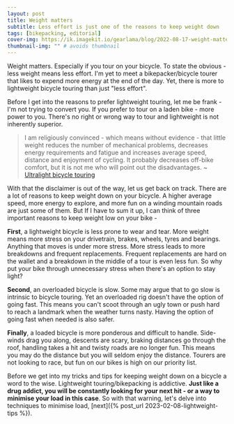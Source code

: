 ```yaml
---
layout: post
title: Weight matters
subtitle: Less effort is just one of the reasons to keep weight down
tags: [bikepacking, editorial]
cover-img: https://ik.imagekit.io/gearlama/blog/2022-08-17-weight-matters__0whR8ZR8.jpg?updatedAt=1693980059986
thumbnail-img: "" # avoids thumbnail
---
```


Weight matters. Especially if you tour on your bicycle. To state the obvious - less weight means less effort. I'm yet to meet a bikepacker/bicycle tourer that likes to expend more energy at the end of the day. Yet, there is more to lightweight bicycle touring than just "less effort".

Before I get into the reasons to prefer lightweight touring, let me be frank - I'm not trying to convert you. If you prefer to tour on a laden bike - more power to you. There's no right or wrong way to tour and lightweight is not inherently superior.

> I am religiously convinced - which means without evidence - that little weight reduces the number of mechanical problems, decreases energy requirements and fatigue and increases average speed, distance and enjoyment of cycling. It probably decreases off-bike comfort, but it is not me who will point out the disadvantages. \~ [Ultralight bicycle touring](https://ultralightcycling.blogspot.com/2009/08/introduction.html)


With that the disclaimer is out of the way, let us get back on track. There are a lot of reasons to keep weight down on your bicycle. A higher average speed, more energy to explore, and more fun on a winding mountain roads are just some of them. But If I have to sum it up, I can think of three important reasons to keep weight low on your bike -

**First**, a lightweight bicycle is less prone to wear and tear. More weight means more stress on your drivetrain, brakes, wheels, tyres and bearings. Anything that moves is under more stress. More stress leads to more breakdowns and frequent replacements. Frequent replacements are hard on the wallet and a breakdown in the middle of a tour is even less fun. So why put your bike through unnecessary stress when there's an option to stay light?

**Second**, an overloaded bicycle is slow. Some may argue that to go slow is intrinsic to bicycle touring. Yet an overloaded rig doesn't have the option of going fast. This means you can't scoot through an ugly town or push hard to reach a landmark when the weather turns nasty. Having the option of going fast when needed is also safer.

**Finally**, a loaded bicycle is more ponderous and difficult to handle. Side-winds drag you along, descents are scary, braking distances go through the roof, handling takes a hit and twisty roads are no longer fun. This means you may do the distance but you will seldom enjoy the distance. Tourers are not looking to race, but fun on our bikes is high on our priority list.

Before we get into my tricks and tips for keeping weight down on a bicycle a word to the wise. Lightweight touring/bikepacking is addictive. **Just like a drug addict, you will be constantly looking for your next hit - or a way to minimise your load in this case**. So with that warning, let's delve into techniques to minimise load, [next]({% post_url 2023-02-08-lightweight-tips %}).